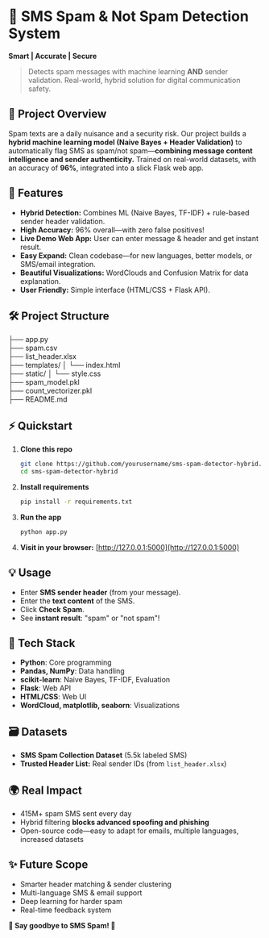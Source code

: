 # 📱 SMS Spam & Not Spam Detection System
**Smart | Accurate | Secure**
> Detects spam messages with machine learning **AND** sender validation. Real-world, hybrid solution for digital communication safety.

## 🚀 Project Overview
Spam texts are a daily nuisance and a security risk. Our project builds a **hybrid machine learning model (Naive Bayes + Header Validation)** to automatically flag SMS as spam/not spam—**combining message content intelligence and sender authenticity.** Trained on real-world datasets, with an accuracy of **96%**, integrated into a slick Flask web app.

## 🌟 Features
- **Hybrid Detection:** Combines ML (Naive Bayes, TF-IDF) + rule-based sender header validation.
- **High Accuracy:** 96% overall—with zero false positives!
- **Live Demo Web App:** User can enter message & header and get instant result.
- **Easy Expand:** Clean codebase—for new languages, better models, or SMS/email integration.
- **Beautiful Visualizations:** WordClouds and Confusion Matrix for data explanation.
- **User Friendly:** Simple interface (HTML/CSS + Flask API).

## 🛠️ Project Structure

├── app.py                  
├── spam.csv                
├── list_header.xlsx        
├── templates/
│   └── index.html          
├── static/
│   └── style.css           
├── spam_model.pkl          
├── count_vectorizer.pkl    
├── README.md


## ⚡ Quickstart
1. **Clone this repo**
   ```sh
   git clone https://github.com/yourusername/sms-spam-detector-hybrid.git
   cd sms-spam-detector-hybrid
   ```
2. **Install requirements**
   ```sh
   pip install -r requirements.txt
   ```
3. **Run the app**
   ```sh
   python app.py
   ```
4. **Visit in your browser:** [http://127.0.0.1:5000](http://127.0.0.1:5000)

## 💡 Usage
- Enter **SMS sender header** (from your message).
- Enter the **text content** of the SMS.
- Click **Check Spam**.
- See **instant result**: "spam" or "not spam"!

## 🤖 Tech Stack
- **Python**: Core programming
- **Pandas, NumPy**: Data handling
- **scikit-learn**: Naive Bayes, TF-IDF, Evaluation
- **Flask**: Web API
- **HTML/CSS**: Web UI
- **WordCloud, matplotlib, seaborn**: Visualizations

## 🗃️ Datasets
- **SMS Spam Collection Dataset** (5.5k labeled SMS)
- **Trusted Header List:** Real sender IDs (from `list_header.xlsx`)

## 🌍 Real Impact
- 415M+ spam SMS sent every day
- Hybrid filtering **blocks advanced spoofing and phishing**
- Open-source code—easy to adapt for emails, multiple languages, increased datasets

## ✨ Future Scope
- Smarter header matching & sender clustering
- Multi-language SMS & email support
- Deep learning for harder spam
- Real-time feedback system
  
**🚫 Say goodbye to SMS Spam! 🚫**

